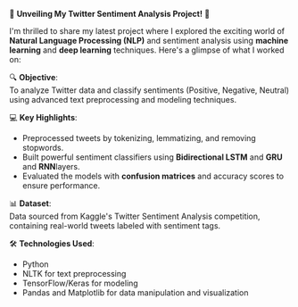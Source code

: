 🚀 **Unveiling My Twitter Sentiment Analysis Project!** 🎉  

I'm thrilled to share my latest project where I explored the exciting world of **Natural Language Processing (NLP)** and sentiment analysis using **machine learning** and **deep learning** techniques. Here's a glimpse of what I worked on:  

🔍 **Objective**:  
To analyze Twitter data and classify sentiments (Positive, Negative, Neutral) using advanced text preprocessing and modeling techniques.  

💻 **Key Highlights**:  
- Preprocessed tweets by tokenizing, lemmatizing, and removing stopwords.  
- Built powerful sentiment classifiers using **Bidirectional LSTM** and **GRU** and **RNN**layers.  
- Evaluated the models with **confusion matrices** and accuracy scores to ensure performance.   

📊 **Dataset**:  
Data sourced from Kaggle's Twitter Sentiment Analysis competition, containing real-world tweets labeled with sentiment tags.  

🛠️ **Technologies Used**:  
- Python  
- NLTK for text preprocessing  
- TensorFlow/Keras for modeling  
- Pandas and Matplotlib for data manipulation and visualization  
